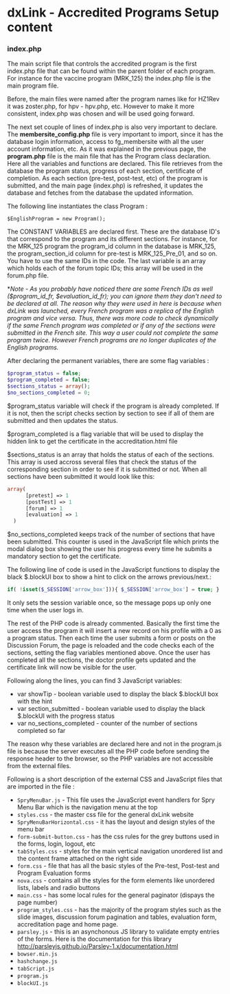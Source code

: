 # dxLink - Accredited Programs Setup content

### index.php

The main script file that controls the accredited program is the first index.php file that can be found within the parent folder of each program. 
For instance for the vaccine program (MRK_125) the index.php file is the main program file. 

Before, the main files were named after the program names like for HZ1Rev it was zoster.php, for hpv - hpv.php, etc. However to make it more consistent, index.php was chosen and will be used going forward. 

The next set couple of lines of index.php is also very important to declare. The __membersite_config.php__ file is very important to import, since it has the database login information, access to fg_membersite with all the user account information, etc.
As it was explained in the previous page, the __program.php__ file is the main file that has the Program class declaration. Here all the variables and functions are declared. This file retrieves from the database the program status, progress of each section, certificate of completion. As each section (pre-test, post-test, etc) of the program is submitted, and the main page (index.php) is refreshed, it updates the database and fetches from the database the updated information.

The following line instantiates the class Program :

```
$EnglishProgram = new Program();
```

The CONSTANT VARIABLES are declared first. These are the database ID's that correspond to the program and its different sections. For instance, for the MRK_125 program the program_id column in the database is MRK_125, the program_section_id column for pre-test is MRK_125_Pre_01, and so on. You have to use the same IDs in the code. The last variable is an array which holds each of the forum topic IDs; this array will be used in the forum.php file.

**Note - As you probably have noticed there are some French IDs as well ($program_id_fr, $evaluation_id_fr); you can ignore them they don't need to be declared at all. The reason why they were used in here is because when dxLink was launched, every French program was a replica of the English program and vice versa. Thus, there was more code to check dynamically if the same French program was completed or if any of the sections were submitted in the French site. This way a user could not complete the same program twice. However French programs are no longer duplicates of the English programs.*


After declaring the permanent variables, there are some flag variables :

```php
$program_status = false;     
$program_completed = false;   
$sections_status = array();
$no_sections_completed = 0;
```
$program_status variable will check if the program is already completed. If it is not, then the script checks section by section to see if all of them are submitted and then updates the status.

$program_completed is a flag variable that will be used to display the hidden link to get the certificate in the accreditation.html file

$sections_status is an array that holds the status of each of the sections. This array is used accross several files that check the status of the corresponding section in order to see if it is submitted or not. When all sections have been submitted it would look like this:

```php
array(
      [pretest] => 1
      [postTest] => 1
      [forum] => 1
      [evaluation] => 1
  )
```

$no_sections_completed keeps track of the number of sections that have been submitted. This counter is used in the JavaScript file which prints the modal dialog box showing the user his progress every time he submits a mandatory section to get the certificate.

The following line of code is used in the JavaScript functions to display the black $.blockUI box to show a hint to click on the arrows previous/next.:

```php
if( !isset($_SESSION['arrow_box'])){ $_SESSION['arrow_box'] = true; }
```

It only sets the session variable once, so the message pops up only one time when the user logs in.

The rest of the PHP code is already commented. Basically the first time the user access the program it will insert a new record on his profile with a 0 as a program status. Then each time the user submits a form or posts on the Discussion Forum, the page is reloaded and the code checks each of the sections, setting the flag variables mentioned above. Once the user has completed all the sections, the doctor profile gets updated and the certificate link will now be visible for the user.

Following along the lines, you can find 3 JavaScript variables: 
* var showTip - boolean variable used to display the black $.blockUI box with the hint
* var section_submitted - boolean variable used to display the black $.blockUI with the progress status
* var no_sections_completed - counter of the number of sections completed so far

The reason why these variables are declared here and not in the program.js file is because the server executes all the PHP code before sending the response header to the browser, so the PHP variables are not accessible from the external files.

Following is a short description of the external CSS and JavaScript files that are imported in the file :

- `SpryMenuBar.js` - This file uses the JavaScript event handlers for Spry Menu Bar which is the navigation menu at the top
- `styles.css` - the master css file for the general dxLink website
- `SpryMenuBarHorizontal.css` - it has the layout and design styles of the menu bar
- `form-submit-button.css` - has the css rules for the grey buttons used in the forms, login, logout, etc
- `tabStyles.css` - styles for the main vertical navigation unordered list and the content frame attached on the right side
- `form.css` - file that has all the basic styles of the Pre-test, Post-test and Program Evaluation forms
- `nova.css` - contains all the styles for the form elements like unordered lists, labels and radio buttons
- `main.css` - has some local rules for the general paginator (dispays the page number)
- `program_styles.css` - has the majority of the program styles such as the slide images, discussion forum pagination and tables, evaluation form, accreditation page and home page. 
- `parsley.js` - this is an asynchonous JS library to validate empty entries of the forms. Here is the documentation for this library http://parsleyjs.github.io/Parsley-1.x/documentation.html
- `bowser.min.js`
- `hashchange.js`
- `tabScript.js`
- `program.js`
- `blockUI.js`
